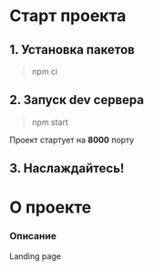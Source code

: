 # Старт проекта

## 1. Установка пакетов
> npm ci

## 2. Запуск dev сервера
> npm start

Проект стартует на **8000** порту

## 3. Наслаждайтесь!

# О проекте

### Описание
Landing page
